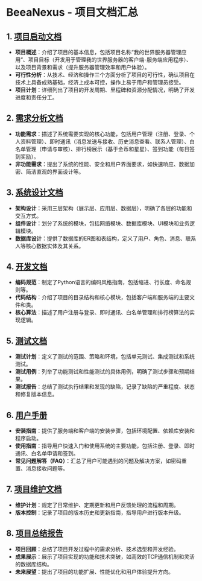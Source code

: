 # BeeaNexus - 项目文档汇总

## 1. [项目启动文档](项目启动文档.md)

- **项目概述**：介绍了项目的基本信息，包括项目名称“我的世界服务器管理应用”、项目目标（开发用于管理我的世界服务器的客户端-服务端应用程序）、以及项目背景和需求（提升服务器管理效率和用户体验）。
- **可行性分析**：从技术、经济和操作三个方面分析了项目的可行性，确认项目在技术上具备成熟基础，经济上成本可控，操作上易于用户和管理员接受。
- **项目计划**：详细列出了项目的开发周期、里程碑和资源分配情况，明确了开发进度和责任分工。

## 2. [需求分析文档](需求分析文档.md)
- **功能需求**：描述了系统需要实现的核心功能，包括用户管理（注册、登录、个人资料管理）、即时通讯（消息发送与接收、历史消息查看、联系人管理）、白名单管理（申请与审核）、排行榜展示（基于金币和星星）、签到功能（每日签到奖励）。
- **非功能需求**：提出了系统的性能、安全和用户界面要求，如快速响应、数据加密、简洁直观的界面设计等。

## 3. [系统设计文档](系统设计文档.md)
- **架构设计**：采用三层架构（展示层、应用层、数据层），明确了各层的功能和交互方式。
- **组件设计**：划分了系统的模块，包括网络模块、数据库模块、UI模块和业务逻辑模块。
- **数据库设计**：提供了数据库的ER图和表结构，定义了用户、角色、消息、联系人等核心数据实体及其关系。

## 4. [开发文档](开发文档.md)
- **编码规范**：制定了Python语言的编码风格指南，包括缩进、行长度、命名规则等。
- **代码结构**：介绍了项目的目录结构和核心模块，包括客户端和服务端的主要文件和类。
- **核心算法**：描述了用户注册与登录、即时通讯、白名单管理和排行榜算法的实现逻辑。

## 5. [测试文档](测试文档.md)
- **测试计划**：定义了测试的范围、策略和环境，包括单元测试、集成测试和系统测试。
- **测试用例**：列举了功能测试和性能测试的具体用例，明确了测试步骤和预期结果。
- **测试报告**：总结了测试执行结果和发现的缺陷，记录了缺陷的严重程度、状态和修复版本信息。

## 6. [用户手册](用户手册.md)
- **安装指南**：提供了服务端和客户端的安装步骤，包括环境配置、依赖库安装和程序启动。
- **使用指南**：指导用户快速入门和使用系统的主要功能，包括注册、登录、即时通讯、白名单申请和签到。
- **常见问题解答（FAQ）**：汇总了用户可能遇到的问题及解决方案，如密码重置、消息接收问题等。

## 7. [项目维护文档](项目维护文档.md)
- **维护计划**：规定了日常维护、定期更新和用户反馈处理的流程和周期。
- **版本控制**：记录了项目的版本历史和更新指南，指导用户进行版本升级。

## 8. [项目总结报告](项目总结报告.md)
- **项目回顾**：总结了项目开发过程中的需求分析、技术选型和开发经验。
- **成果展示**：展示了项目实现的功能和技术突破，如高效的TCP通信机制和灵活的数据库结构。
- **未来展望**：提出了项目的功能扩展、性能优化和用户体验提升方向。

